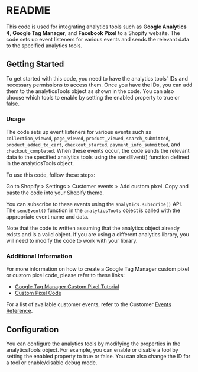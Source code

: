 # README
This code is used for integrating analytics tools such as **Google Analytics 4**, **Google Tag Manager**, and **Facebook Pixel** to a Shopify website. The code sets up event listeners for various events and sends the relevant data to the specified analytics tools.

## Getting Started
To get started with this code, you need to have the analytics tools' IDs and necessary permissions to access them. Once you have the IDs, you can add them to the analyticsTools object as shown in the code. You can also choose which tools to enable by setting the enabled property to true or false.

### Usage
The code sets up event listeners for various events such as `collection_viewed`, `page_viewed`, `product_viewed`, `search_submitted`, `product_added_to_cart`, `checkout_started`, `payment_info_submitted`, and `checkout_completed`. When these events occur, the code sends the relevant data to the specified analytics tools using the sendEvent() function defined in the analyticsTools object.

To use this code, follow these steps:

Go to Shopify > Settings > Customer events > Add custom pixel.
Copy and paste the code into your Shopify theme.

You can subscribe to these events using the `analytics.subscribe()` API. The `sendEvent()` function in the `analyticsTools` object is called with the appropriate event name and data.

Note that the code is written assuming that the analytics object already exists and is a valid object. If you are using a different analytics library, you will need to modify the code to work with your library.

### Additional Information

For more information on how to create a Google Tag Manager custom pixel or custom pixel code, please refer to these links:
- [Google Tag Manager Custom Pixel Tutorial](https://help.shopify.com/en/manual/promoting-marketing/pixels/custom-pixels/gtm-tutorial)
- [Custom Pixel Code](https://help.shopify.com/en/manual/promoting-marketing/pixels/custom-pixels/code)

For a list of available customer events, refer to the Customer [Events Reference](https://shopify.dev/docs/api/pixels/customer-events#standard-events).

## Configuration
You can configure the analytics tools by modifying the properties in the analyticsTools object. For example, you can enable or disable a tool by setting the enabled property to true or false. You can also change the ID for a tool or enable/disable debug mode.
